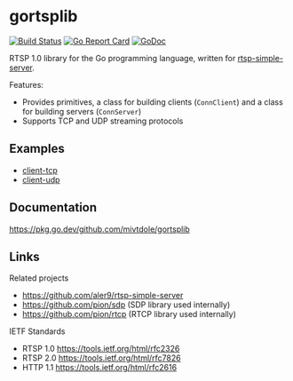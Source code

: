 
# gortsplib

[![Build Status](https://travis-ci.org/aler9/gortsplib.svg?branch=master)](https://travis-ci.org/aler9/gortsplib)
[![Go Report Card](https://goreportcard.com/badge/github.com/mivtdole/gortsplib)](https://goreportcard.com/report/github.com/mivtdole/gortsplib)
[![GoDoc](https://img.shields.io/badge/godoc-reference-blue)](https://pkg.go.dev/github.com/mivtdole/gortsplib?tab=doc)

RTSP 1.0 library for the Go programming language, written for [rtsp-simple-server](https://github.com/aler9/rtsp-simple-server).

Features:
* Provides primitives, a class for building clients (`ConnClient`) and a class for building servers (`ConnServer`)
* Supports TCP and UDP streaming protocols

## Examples

* [client-tcp](examples/client-tcp.go)
* [client-udp](examples/client-udp.go)

## Documentation

https://pkg.go.dev/github.com/mivtdole/gortsplib

## Links

Related projects
* https://github.com/aler9/rtsp-simple-server
* https://github.com/pion/sdp (SDP library used internally)
* https://github.com/pion/rtcp (RTCP library used internally)

IETF Standards
* RTSP 1.0 https://tools.ietf.org/html/rfc2326
* RTSP 2.0 https://tools.ietf.org/html/rfc7826
* HTTP 1.1 https://tools.ietf.org/html/rfc2616
